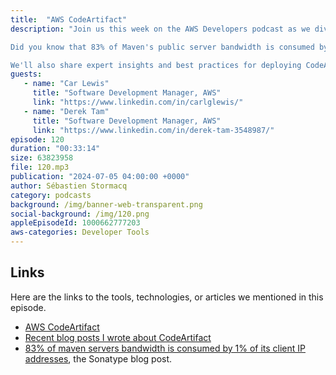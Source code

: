 ```yaml
---
title:  "AWS CodeArtifact"
description: "Join us this week on the AWS Developers podcast as we dive deep into CodeArtifact, AWS's fully managed artifact repository service. In this insightful discussion with the team behind CodeArtifact, we explore what makes this service essential for developers. Discover the myriad benefits it offers in terms of availability, security, and cost-efficiency.

Did you know that 83% of Maven's public server bandwidth is consumed by just 1% of its client IP addresses? Utilizing a private artifact repository like CodeArtifact not only optimizes your workflows but also contributes to a more sustainable internet infrastructure.

We'll also share expert insights and best practices for deploying CodeArtifact at scale, ensuring you get the most out of this powerful service. Tune in to enhance your development process and learn how to be a responsible internet citizen."
guests:
   - name: "Car Lewis"
     title: "Software Development Manager, AWS"
     link: "https://www.linkedin.com/in/carlglewis/"
   - name: "Derek Tam"
     title: "Software Development Manager, AWS"
     link: "https://www.linkedin.com/in/derek-tam-3548987/"
episode: 120
duration: "00:33:14" 
size: 63823958
file: 120.mp3
publication: "2024-07-05 04:00:00 +0000"
author: Sébastien Stormacq
category: podcasts
background: /img/banner-web-transparent.png
social-background: /img/120.png
appleEpisodeId: 1000662777203
aws-categories: Developer Tools
---
```



## Links

Here are the links to the tools, technologies, or articles we mentioned in this episode.

- [AWS CodeArtifact](https://docs.aws.amazon.com/codeartifact/latest/ug/welcome.html)
- [Recent blog posts I wrote about CodeArtifact](https://aws.amazon.com/blogs/aws/category/developer-tools/aws-code-artifact/)
- [83% of maven servers bandwidth is consumed by 1% of its client IP addresses](https://www.sonatype.com/blog/maven-central-and-the-tragedy-of-the-commons), the Sonatype blog post.
